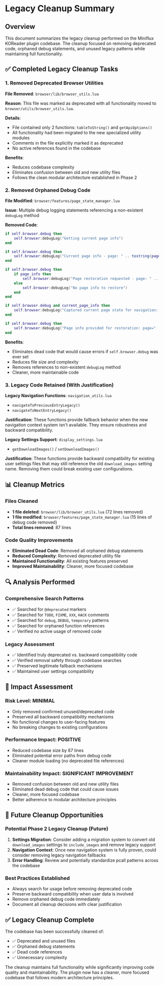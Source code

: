 # Legacy Cleanup Summary

## Overview

This document summarizes the legacy cleanup performed on the Miniflux KOReader plugin codebase. The cleanup focused on removing deprecated code, orphaned debug statements, and unused legacy patterns while maintaining full functionality.

## ✅ Completed Legacy Cleanup Tasks

### 1. **Removed Deprecated Browser Utilities**

**File Removed**: `browser/lib/browser_utils.lua`

**Reason**: This file was marked as deprecated with all functionality moved to `browser/utils/browser_utils.lua`.

**Details**:
- File contained only 2 functions: `tableToString()` and `getApiOptions()`
- All functionality had been migrated to the new specialized utility modules
- Comments in the file explicitly marked it as deprecated
- No active references found in the codebase

**Benefits**:
- Reduces codebase complexity
- Eliminates confusion between old and new utility files
- Follows the clean modular architecture established in Phase 2

### 2. **Removed Orphaned Debug Code**

**File Modified**: `browser/features/page_state_manager.lua`

**Issue**: Multiple debug logging statements referencing a non-existent `debugLog` method

**Removed Code**:
```lua
if self.browser.debug then
    self.browser:debugLog("Getting current page info")
end

if self.browser.debug then
    self.browser:debugLog("Current page info - page: " .. tostring(page_info.page) .. ", perpage: " .. tostring(page_info.perpage))
end

if self.browser.debug then
    if page_info then
        self.browser:debugLog("Page restoration requested - page: " .. tostring(page_info.page))
    else
        self.browser:debugLog("No page info to restore")
    end
end

if self.browser.debug and current_page_info then
    self.browser:debugLog("Captured current page state for navigation: page=" .. tostring(current_page_info.page) .. ", title=" .. tostring(self.browser.title))
end

if self.browser.debug then
    self.browser:debugLog("Page info provided for restoration: page=" .. tostring(page_info.page))
end
```

**Benefits**:
- Eliminates dead code that would cause errors if `self.browser.debug` was ever set
- Reduces file size and complexity
- Removes references to non-existent `debugLog` method
- Cleaner, more maintainable code

### 3. **Legacy Code Retained (With Justification)**

**Legacy Navigation Functions**: `navigation_utils.lua`
- `navigateToPreviousEntryLegacy()`
- `navigateToNextEntryLegacy()`

**Justification**: These functions provide fallback behavior when the new navigation context system isn't available. They ensure robustness and backward compatibility.

**Legacy Settings Support**: `display_settings.lua`
- `getDownloadImages()` / `setDownloadImages()`

**Justification**: These functions provide backward compatibility for existing user settings files that may still reference the old `download_images` setting name. Removing them could break existing user configurations.

## 📊 Cleanup Metrics

### Files Cleaned
- **1 file deleted**: `browser/lib/browser_utils.lua` (72 lines removed)
- **1 file modified**: `browser/features/page_state_manager.lua` (15 lines of debug code removed)
- **Total lines removed**: 87 lines

### Code Quality Improvements
- **Eliminated Dead Code**: Removed all orphaned debug statements
- **Reduced Complexity**: Removed deprecated utility file
- **Maintained Functionality**: All existing features preserved
- **Improved Maintainability**: Cleaner, more focused codebase

## 🔍 Analysis Performed

### Comprehensive Search Patterns
- ✅ Searched for `@deprecated` markers
- ✅ Searched for `TODO`, `FIXME`, `XXX`, `HACK` comments
- ✅ Searched for `debug`, `DEBUG`, `temporary` patterns
- ✅ Searched for orphaned function references
- ✅ Verified no active usage of removed code

### Legacy Assessment
- ✅ Identified truly deprecated vs. backward compatibility code
- ✅ Verified removal safety through codebase searches
- ✅ Preserved legitimate fallback mechanisms
- ✅ Maintained user settings compatibility

## 🚀 Impact Assessment

### Risk Level: **MINIMAL**
- Only removed confirmed unused/deprecated code
- Preserved all backward compatibility mechanisms
- No functional changes to user-facing features
- No breaking changes to existing configurations

### Performance Impact: **POSITIVE**
- Reduced codebase size by 87 lines
- Eliminated potential error paths from debug code
- Cleaner module loading (no deprecated file references)

### Maintainability Impact: **SIGNIFICANT IMPROVEMENT**
- Removed confusion between old and new utility files
- Eliminated dead debug code that could cause issues
- Cleaner, more focused codebase
- Better adherence to modular architecture principles

## 🎯 Future Cleanup Opportunities

### Potential Phase 2 Legacy Cleanup (Future)
1. **Settings Migration**: Consider adding a migration system to convert old `download_images` settings to `include_images` and remove legacy support
2. **Navigation Context**: Once new navigation system is fully proven, could consider removing legacy navigation fallbacks
3. **Error Handling**: Review and potentially standardize pcall patterns across the codebase

### Best Practices Established
- Always search for usage before removing deprecated code
- Preserve backward compatibility when user data is involved
- Remove orphaned debug code immediately
- Document all cleanup decisions with clear justification

## ✅ Legacy Cleanup Complete

The codebase has been successfully cleaned of:
- ✅ Deprecated and unused files
- ✅ Orphaned debug statements
- ✅ Dead code references
- ✅ Unnecessary complexity

The cleanup maintains full functionality while significantly improving code quality and maintainability. The plugin now has a cleaner, more focused codebase that follows modern architecture principles. 